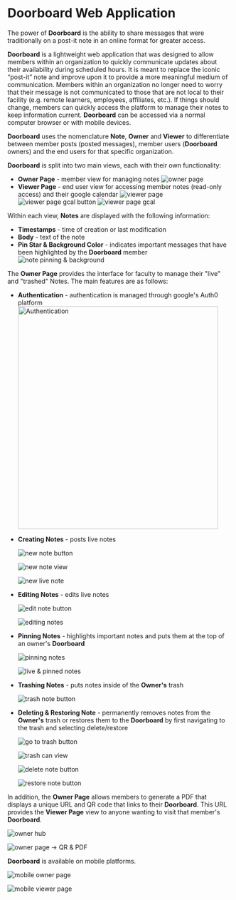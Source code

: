 # Doorboard Web Application

The power of **Doorboard** is the ability to share messages that were traditionally on a post-it note in an online format for greater access.

**Doorboard** is a lightweight web application that was designed to allow members within an organization to quickly communicate updates about their availability during scheduled hours. It is meant to replace the iconic “post-it” note and improve upon it to provide a more meaningful medium of communication. Members within an organization no longer need to worry that their message is not communicated to those that are not local to their facility (e.g. remote learners, employees, affiliates, etc.). If things should change, members can quickly access the platform to manage their notes to keep information current. **Doorboard** can be accessed via a normal computer browser or with mobile devices.

**Doorboard** uses the nomenclature **Note**, **Owner** and **Viewer** to differentiate between member posts (posted messages), member users (**Doorboard** owners) and the end users for that specific organization.

**Doorboard** is split into two main views, each with their own functionality:
- **Owner Page** - member view for managing notes
  ![owner page](doorboard_pamphlet_images/Doorboard%20Owner%20Page.png)
- **Viewer Page** - end user view for accessing member notes (read-only access) and their google calendar
  ![viewer page](doorboard_pamphlet_images/Doorboard%20Viewer%20Page.png)
  ![viewer page gcal button](doorboard_pamphlet_images/Doorboard%20g-cal%20button.png)
  ![viewer page gcal](doorboard_pamphlet_images/Doorboard%20-%20Gcal%20view.png)

Within each view, **Notes** are displayed with the following information:
- **Timestamps** - time of creation or last modification
- **Body** - text of the note
- **Pin Star & Background Color** - indicates important messages that have been highlighted by the **Doorboard** member
  ![note pinning & background](doorboard_pamphlet_images/Doorboard%20Live%20&%20Pinned%20Notes.png)

The **Owner Page** provides the interface for faculty to manage their "live" and "trashed" Notes. The main features are as follows:
- **Authentication** - authentication is managed through google's Auth0 platform
  <img src="/doorboard_pamphlet_images/Doorboard%20Auth0%20Login.png" alt="Authentication" width = "450" height = "500"/>

- **Creating Notes** - posts live notes

  ![new note button](doorboard_pamphlet_images/Doorboard%20Add%20Note%20Button.png)

  ![new note view](doorboard_pamphlet_images/Doorboard%20New%20Note%20View.png)

  ![new live note](doorboard_pamphlet_images/Doorboard%20Live%20Note.png)

- **Editing Notes** - edits live notes

  ![edit note button](doorboard_pamphlet_images/Doorboard%20Edit%20Note%20Button.png)

  ![editing notes](doorboard_pamphlet_images/Doorboard%20Edit%20Note%20View.png)

- **Pinning Notes** - highlights important notes and puts them at the top of an owner's **Doorboard**

  ![pinning notes](doorboard_pamphlet_images/Doorboard%20%20Pin%20Note%20Button.png)

  ![live & pinned notes](doorboard_pamphlet_images/Doorboard%20Live%20&%20Pinned%20Notes.png)

- **Trashing Notes** - puts notes inside of the **Owner's** trash

  ![trash note button](doorboard_pamphlet_images/Doorboard%20Move%20Note%20to%20Trash%20Button.png)

- **Deleting & Restoring Note** - permanently removes notes from the **Owner's** trash or restores them to the **Doorboard** by first navigating to the trash and selecting delete/restore

  ![go to trash button](doorboard_pamphlet_images/Doorboard%20Trash%20Can%20Button.png)

  ![trash can view](doorboard_pamphlet_images/Doorboard%20Trash%20Can%20View.png)

  ![delete note button](doorboard_pamphlet_images/Doorboard%20Delete%20from%20Trash%20Button.png)

  ![restore note button](doorboard_pamphlet_images/Doorboard%20Restore%20Note%20Button.png)

In addition, the **Owner Page** allows members to generate a PDF that displays a unique URL and QR code that links to their **Doorboard**. This URL provides the **Viewer Page** view to anyone wanting to visit that member's **Doorboard**.

  ![owner hub](doorboard_pamphlet_images/Doorboard%20Owner%20Hub.png)

  ![owner page -> QR & PDF](doorboard_pamphlet_images/Doorboard%20QR%20Code:PDF.png)

**Doorboard** is available on mobile platforms.

  ![mobile owner page](doorboard_pamphlet_images/Doorboard%20Mobile%20Owner%20View.png)

  ![mobile viewer page](doorboard_pamphlet_images/Doorboard%20Mobile%20Viewer%20View.png)